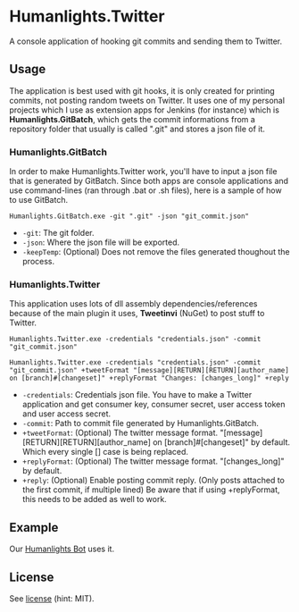 # Humanlights.Twitter
A console application of hooking git commits and sending them to Twitter.

## Usage
The application is best used with git hooks, it is only created for printing commits, not posting random tweets on Twitter.
It uses one of my personal projects which I use as extension apps for Jenkins (for instance) which is **Humanlights.GitBatch**, which gets the commit informations from a repository folder that usually is called ".git" and stores a json file of it.

### Humanlights.GitBatch
In order to make Humanlights.Twitter work, you'll have to input a json file that is generated by GitBatch. 
Since both apps are console applications and use command-lines (ran through .bat or .sh files), here is a sample of how to use GitBatch.
<p><code>Humanlights.GitBatch.exe -git ".git" -json "git_commit.json"</code></p>

- <code>-git</code>: The git folder.
- <code>-json</code>: Where the json file will be exported.
- <code>-keepTemp</code>: (Optional) Does not remove the files generated thoughout the process.

### Humanlights.Twitter
This application uses lots of dll assembly dependencies/references because of the main plugin it uses, **Tweetinvi** (NuGet) to post stuff to Twitter.
<p><code>Humanlights.Twitter.exe -credentials "credentials.json" -commit "git_commit.json" </code></p>
<p><code>Humanlights.Twitter.exe -credentials "credentials.json" -commit "git_commit.json" +tweetFormat "[message][RETURN][RETURN][author_name] on [branch]#[changeset]" +replyFormat "Changes: [changes_long]" +reply</code></p>

- <code>-credentials</code>: Credentials json file. You have to make a Twitter application and get consumer key, consumer secret, user access token and user access secret.
- <code>-commit</code>: Path to commit file generated by Humanlights.GitBatch.
- <code>+tweetFormat</code>: (Optional) The twitter message format. "[message][RETURN][RETURN][author_name] on [branch]#[changeset]" by default. Which every single [] case is being replaced.
- <code>+replyFormat</code>: (Optional) The twitter message format. "[changes_long]" by default.
- <code>+reply</code>: (Optional) Enable posting commit reply. (Only posts attached to the first commit, if multiple lined) Be aware that if using +replyFormat, this needs to be added as well to work.

## Example
Our [Humanlights Bot](https://twitter.com/HumanlightsBot) uses it.

## License
See [license][License] (hint: MIT).

[License]: https://github.com/Humanlights/Humanlights.Twitter/blob/master/LICENSE